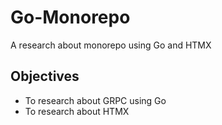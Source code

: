 # Go-Monorepo

A research about monorepo using Go and HTMX

## Objectives

- To research about GRPC using Go
- To research about HTMX

##
